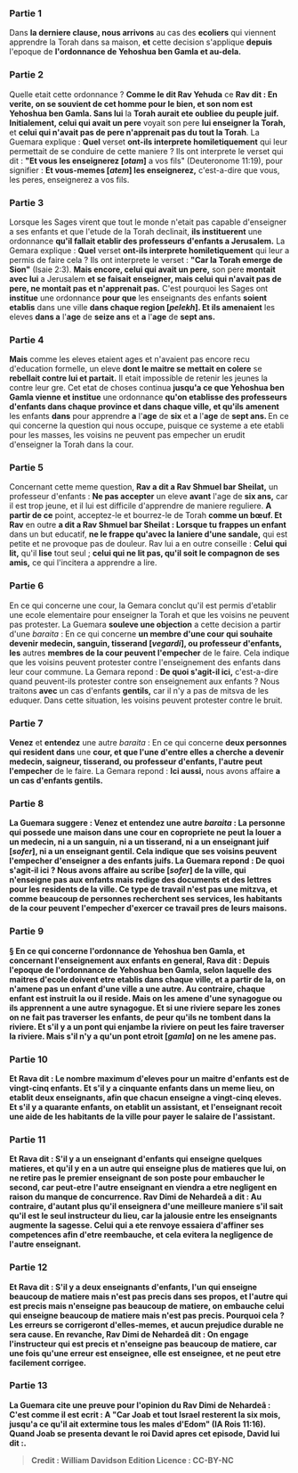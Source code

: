 
### Partie 1
Dans <b>la derniere clause, nous arrivons</b> au cas des <b>ecoliers</b> qui viennent apprendre la Torah dans sa maison, <b>et</b> cette decision s'applique <b>depuis</b> l'epoque de <b>l'ordonnance de Yehoshua ben Gamla et au-dela.</b>

### Partie 2
Quelle etait cette ordonnance ? <b>Comme le dit Rav Yehuda</b> ce <b>Rav dit : En verite, on se souvient de cet homme pour le bien, et son nom est Yehoshua ben Gamla. Sans lui</b> la <b>Torah aurait ete oubliee du peuple juif. Initialement, celui qui avait un pere</b> voyait son pere <b>lui enseigner la Torah,</b> et <b>celui qui n'avait pas de pere n'apprenait pas du tout la Torah</b>. La Guemara explique : <b>Quel</b> verset <b>ont-ils interprete homiletiquement</b> qui leur permettait de se conduire de cette maniere ? Ils ont interprete le verset qui dit : <b>"Et vous les enseignerez [<i>otam</i>]</b> a vos fils" (Deuteronome 11:19), pour signifier : <b>Et vous-memes [<i>atem</i>] les enseignerez,</b> c'est-a-dire que vous, les peres, enseignerez a vos fils.

### Partie 3
Lorsque les Sages virent que tout le monde n'etait pas capable d'enseigner a ses enfants et que l'etude de la Torah declinait, <b>ils instituerent</b> une ordonnance <b>qu'il fallait etablir des professeurs d'enfants a Jerusalem.</b> La Gemara explique : <b>Quel</b> verset <b>ont-ils interprete homiletiquement</b> qui leur a permis de faire cela ? Ils ont interprete le verset : <b>"Car la Torah emerge de Sion"</b> (Isaie 2:3). <b>Mais encore, celui qui avait un pere,</b> son pere <b>montait avec lui</b> a Jerusalem <b>et se faisait enseigner, mais celui qui n'avait pas de pere, ne montait pas et n'apprenait pas.</b> C'est pourquoi les Sages ont <b>institue</b> une ordonnance <b>pour que</b> les enseignants des enfants <b>soient etablis</b> dans une ville <b>dans chaque region [<i>pelekh</i>]. Et ils amenaient</b> les eleves <b>dans a</b> l'<b>age</b> de <b>seize ans</b> et <b>a</b> l'<b>age</b> de <b>sept ans.</b>

### Partie 4
<b>Mais</b> comme les eleves etaient ages et n'avaient pas encore recu d'education formelle, un eleve <b>dont le maitre se mettait en colere</b> se <b>rebellait contre lui et partait.</b> Il etait impossible de retenir les jeunes la contre leur gre. Cet etat de choses continua <b>jusqu'a ce que Yehoshua ben Gamla vienne et institue</b> une ordonnance <b>qu'on etablisse des professeurs d'enfants dans chaque province et dans chaque ville, et qu'ils</b> <b>amenent</b> les enfants <b>dans</b> pour apprendre <b>a</b> l'<b>age</b> de <b>six</b> et <b>a</b> l'<b>age</b> de <b>sept ans. </b> En ce qui concerne la question qui nous occupe, puisque ce systeme a ete etabli pour les masses, les voisins ne peuvent pas empecher un erudit d'enseigner la Torah dans la cour.

### Partie 5
Concernant cette meme question, <b>Rav a dit a Rav Shmuel bar Sheilat,</b> un professeur d'enfants : <b>Ne pas accepter</b> un eleve <b>avant</b> l'age de <b>six ans,</b> car il est trop jeune, et il lui est difficile d'apprendre de maniere reguliere. <b>A partir de ce</b> point, acceptez-le et bourrez-le</b> de Torah <b>comme un bœuf. Et Rav</b> en outre <b>a dit a Rav Shmuel bar Sheilat : Lorsque tu frappes un enfant</b> dans un but educatif, <b>ne le frappe qu'avec la laniere d'une sandale,</b> qui est petite et ne provoque pas de douleur. Rav lui a en outre conseille : <b>Celui qui lit,</b> qu'il <b>lise</b> tout seul ; <b>celui qui ne lit pas, qu'il soit le compagnon de ses amis,</b> ce qui l'incitera a apprendre a lire.

### Partie 6
En ce qui concerne une cour, la Gemara conclut qu'il est permis d'etablir une ecole elementaire pour enseigner la Torah et que les voisins ne peuvent pas protester. La Guemara <b>souleve une objection</b> a cette decision a partir d'une <i>baraita</i> : En ce qui concerne <b>un membre d'une cour qui souhaite devenir medecin, sanguin, tisserand [<i>vegardi</i>], ou professeur d'enfants, les</b> autres <b>membres de la cour peuvent l'empecher</b> de le faire. Cela indique que les voisins peuvent protester contre l'enseignement des enfants dans leur cour commune. La Gemara repond : <b>De quoi s'agit-il ici,</b> c'est-a-dire quand peuvent-ils protester contre son enseignement aux enfants ? Nous traitons <b>avec</b> un cas d'enfants <b>gentils,</b> car il n'y a pas de mitsva de les eduquer. Dans cette situation, les voisins peuvent protester contre le bruit.

### Partie 7
<b>Venez</b> et <b>entendez</b> une autre <i>baraita</i> : En ce qui concerne <b>deux personnes qui resident dans</b> une <b>cour, et que l'une d'entre elles a cherche a devenir medecin, saigneur, tisserand, ou professeur d'enfants, l'autre peut l'empecher</b> de le faire. La Gemara repond : <b>Ici aussi,</b> nous avons affaire <b>a un cas d'enfants <b>gentils.</b>

### Partie 8
La Guemara suggere : <b>Venez</b> et <b>entendez</b> une autre <i>baraita</i> : <b>La personne qui possede une maison dans une cour en copropriete ne peut la louer a un medecin, ni a un sanguin, ni a un tisserand, ni a un enseignant juif [<i>sofer</i>], ni a un enseignant gentil.</b> Cela indique que ses voisins peuvent l'empecher d'enseigner a des enfants juifs. La Guemara repond : <b>De quoi s'agit-il ici ?</b> Nous avons affaire <b>au scribe [<i>sofer</i>] de la ville,</b> qui n'enseigne pas aux enfants mais redige des documents et des lettres pour les residents de la ville. Ce type de travail n'est pas une mitzva, et comme beaucoup de personnes recherchent ses services, les habitants de la cour peuvent l'empecher d'exercer ce travail pres de leurs maisons.

### Partie 9
§ En ce qui concerne l'ordonnance de Yehoshua ben Gamla, et concernant l'enseignement aux enfants en general, <b>Rava dit : Depuis</b> l'epoque de <b>l'ordonnance de Yehoshua ben Gamla,</b> selon laquelle des maitres d'ecole doivent etre etablis dans chaque ville, <b>et a partir de la, on n'amene pas un enfant d'une ville a une autre.</b> Au contraire, chaque enfant est instruit la ou il reside. <b>Mais on les amene d'une synagogue</b> ou ils apprennent <b>a une autre synagogue. Et si une riviere separe</b> les zones <b>on ne fait pas traverser</b> les enfants, de peur qu'ils ne tombent dans la riviere. <b>Et s'il y a un pont</b> qui enjambe la riviere <b>on peut les faire</b> traverser la riviere. <b>Mais s'il n'y a</b> qu'un <b>pont etroit [<i>gamla</i>] on ne les amene pas</b>.

### Partie 10
<b>Et Rava dit :</b> Le <b>nombre maximum</b> d'eleves pour un <b>maitre d'enfants</b> est de <b>vingt-cinq enfants. Et s'il y a cinquante</b> enfants dans un meme lieu, <b>on etablit deux</b> enseignants, afin que chacun enseigne a vingt-cinq eleves. <b>Et s'il y a quarante</b> enfants, <b>on etablit un assistant, et</b> l'enseignant <b>recoit une aide de</b> les habitants de <b>la ville</b> pour payer le salaire de l'assistant.

### Partie 11
<b>Et Rava dit :</b> S'il y a <b>un enseignant d'enfants qui enseigne</b> quelques matieres, <b>et qu'il y en a un autre qui enseigne plus</b> de matieres <b>que lui, on ne retire pas</b> le premier enseignant de son poste pour embaucher le second, car <b>peut-etre</b> l'autre enseignant <b>en viendra a etre negligent</b> en raison du manque de concurrence. <b>Rav Dimi de Nehardeâ a dit :</b> Au contraire, <b>d'autant plus</b> qu'il <b>enseignera</b> d'une <b>meilleure</b> maniere s'il sait qu'il est le seul instructeur du lieu, car <b>la jalousie entre les enseignants augmente la sagesse.</b> Celui qui a ete renvoye essaiera d'affiner ses competences afin d'etre reembauche, et cela evitera la negligence de l'autre enseignant.

### Partie 12
<b>Et Rava dit :</b> S'il y a <b>deux enseignants d'enfants, l'un</b> qui <b>enseigne</b> beaucoup de matiere <b>mais n'est pas precis</b> dans ses propos, <b>et l'autre</b> qui <b>est precis mais n'enseigne pas</b> beaucoup de matiere, <b>on embauche celui qui enseigne</b> beaucoup de matiere <b>mais n'est pas precis.</b> Pourquoi cela ? <b>Les erreurs se corrigeront d'elles-memes,</b> et aucun prejudice durable ne sera cause. En revanche, <b>Rav Dimi de Nehardeâ dit : On engage</b> l'instructeur <b>qui est precis et n'enseigne</b> pas beaucoup de matiere, <b>car une fois qu'une erreur est enseignee, elle est enseignee,</b> et ne peut etre facilement corrigee.

### Partie 13
La Guemara cite une preuve pour l'opinion du Rav Dimi de Nehardeâ : C'est <b>comme il est ecrit : A "Car Joab et tout Israel resterent la six mois, jusqu'a ce qu'il ait extermine tous les males d'Edom"</b> (IA Rois 11:16). <b>Quand</b> Joab <b>se presenta devant</b> le roi <b>David</b> apres cet episode, David <b>lui dit :</b>.

>Credit : William Davidson Edition
>Licence : CC-BY-NC